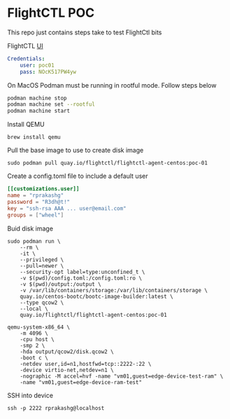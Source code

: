 # FlightCTL POC 
This repo just contains steps take to test FlightCtl bits


FlightCTL [UI](https://ui.flightctl.poc-01.edge-devices.net/)

```yaml
Credentials: 
    user: poc01
    pass: NOcK517PW4yw
```

On MacOS Podman must be running in rootful mode. Follow steps below

```sh
podman machine stop
podman machine set --rootful
podman machine start
```

Install QEMU

```
brew install qemu
```

Pull the base image to use to create disk image

```
sudo podman pull quay.io/flightctl/flightctl-agent-centos:poc-01
```

Create a config.toml file to include a default user

```toml
[[customizations.user]]
name = "rprakashg"
password = "R3dh@t!"
key = "ssh-rsa AAA ... user@email.com"
groups = ["wheel"]
```

Buid disk image

```
sudo podman run \
    --rm \
    -it \
    --privileged \
    --pull=newer \
    --security-opt label=type:unconfined_t \
    -v $(pwd)/config.toml:/config.toml:ro \
    -v $(pwd)/output:/output \
    -v /var/lib/containers/storage:/var/lib/containers/storage \
    quay.io/centos-bootc/bootc-image-builder:latest \
    --type qcow2 \
    --local \
    quay.io/flightctl/flightctl-agent-centos:poc-01
```

```
qemu-system-x86_64 \
    -m 4096 \
    -cpu host \
    -smp 2 \
    -hda output/qcow2/disk.qcow2 \
    -boot c \
    -netdev user,id=n1,hostfwd=tcp::2222-:22 \
    -device virtio-net,netdev=n1 \
    -nographic -M accel=hvf -name "vm01,guest=edge-device-test-ram" \
    -name "vm01,guest=edge-device-ram-test"
```

SSH into device

```
ssh -p 2222 rprakashg@localhost
```
